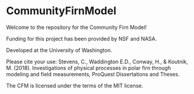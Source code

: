 # CommunityFirnModel
Welcome to the repository for the Community Firn Model!

Funding for this project has been provided by NSF and NASA.

Developed at the University of Washington.

Please cite your use:
Stevens, C., Waddington E.D., Conway, H., & Koutnik, M. (2018). Investigations of physical processes in polar firn through modeling and field measurements, ProQuest Dissertations and Theses.

The CFM is licensed under the terms of the MIT license.
